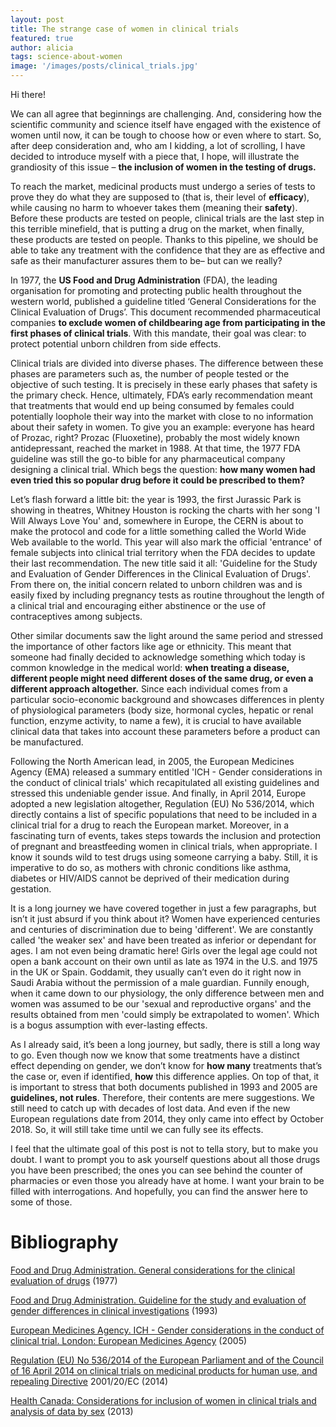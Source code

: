 ```yaml
---
layout: post
title: The strange case of women in clinical trials
featured: true
author: alicia
tags: science-about-women
image: '/images/posts/clinical_trials.jpg'
---
```

Hi there!

We can all agree that beginnings are challenging. And, considering how the scientific community and science itself have engaged with the existence of women until now, it can be tough to choose how or even where to start. So, after deep consideration and, who am I kidding, a lot of scrolling, I have decided to introduce myself with a piece that, I hope, will illustrate the grandiosity of this issue – **the inclusion of women in the testing of drugs.**

To reach the market, medicinal products must undergo a series of tests to prove they do what they are supposed to (that is, their level of **efficacy**), while causing no harm to whoever takes them (meaning their **safety**). Before these products are tested on people, clinical trials are the last step in this terrible minefield, that is putting a drug on the market, when finally, these products are tested on people. Thanks to this pipeline, we should be able to take any treatment with the confidence that they are as effective and safe as their manufacturer assures them to be– but can we really?

In 1977, the **US Food and Drug Administration** (FDA), the leading organisation for promoting and protecting public health throughout the western world, published a guideline titled ‘General Considerations for the Clinical Evaluation of Drugs’. This document recommended pharmaceutical companies **to exclude women of childbearing age from participating in the first phases of clinical trials**. With this mandate, their goal was clear: to protect potential unborn children from side effects.

Clinical trials are divided into diverse phases. The difference between these phases are parameters such as, the number of people tested or the objective of such testing. It is precisely in these early phases that safety is the primary check. Hence, ultimately, FDA’s early recommendation meant that treatments that would end up being consumed by females could potentially loophole their way into the market with close to no information about their safety in women. To give you an example: everyone has heard of Prozac, right? Prozac (Fluoxetine), probably the most widely known antidepressant, reached the market in 1988. At that time, the 1977 FDA guideline was still the go-to bible for any pharmaceutical company designing a clinical trial. Which begs the question: **how many women had even tried this so popular drug before it could be prescribed to them?**

Let’s flash forward a little bit: the year is 1993, the first Jurassic Park is showing in theatres, Whitney Houston is rocking the charts with her song 'I Will Always Love You' and, somewhere in Europe, the CERN is about to make the protocol and code for a little something called the World Wide Web available to the world. This year will also mark the official 'entrance' of female subjects into clinical trial territory when the FDA decides to update their last recommendation. The new title said it all: 'Guideline for the Study and Evaluation of Gender Differences in the Clinical Evaluation of Drugs'. From there on, the initial concern related to unborn children was and is easily fixed by including pregnancy tests as routine throughout the length of a clinical trial and encouraging either abstinence or the use of contraceptives among subjects.

Other similar documents saw the light around the same period and stressed the importance of other factors like age or ethnicity. This meant that someone had finally decided to acknowledge something which today is common knowledge in the medical world: **when treating a disease, different people might need different doses of the same drug, or even a different approach altogether.** Since each individual comes from a particular socio-economic background and showcases differences in plenty of physiological parameters (body size, hormonal cycles, hepatic or renal function, enzyme activity, to name a few), it is crucial to have available clinical data that takes into account these parameters before a product can be manufactured.

Following the North American lead, in 2005, the European Medicines Agency (EMA) released a summary entitled 'ICH - Gender considerations in the conduct of clinical trials' which recapitulated all existing guidelines and stressed this undeniable gender issue. And finally, in April 2014, Europe adopted a new legislation altogether, Regulation (EU) No 536/2014, which directly contains a list of specific populations that need to be included in a clinical trial for a drug to reach the European market. Moreover, in a fascinating turn of events, takes steps towards the inclusion and protection of pregnant and breastfeeding women in clinical trials, when appropriate. I know it sounds wild to test drugs using someone carrying a baby. Still, it is imperative to do so, as mothers with chronic conditions like asthma, diabetes or HIV/AIDS cannot be deprived of their medication during gestation.

It is a long journey we have covered together in just a few paragraphs, but isn’t it just absurd if you think about it? Women have experienced centuries and centuries of discrimination due to being 'different'. We are constantly called 'the weaker sex' and have been treated as inferior or dependant for ages. I am not even being dramatic here! Girls over the legal age could not open a bank account on their own until as late as 1974 in the U.S. and 1975 in the UK or Spain. Goddamit, they usually can’t even do it right now in Saudi Arabia without the permission of a male guardian. Funnily enough, when it came down to our physiology, the only difference between men and women was assumed to be our 'sexual and reproductive organs' and the results obtained from men 'could simply be extrapolated to women'. Which is a bogus assumption with ever-lasting effects.

As I already said, it’s been a long journey, but sadly, there is still a long way to go. Even though now we know that some treatments have a distinct effect depending on gender, we don’t know for **how many** treatments that’s the case or, even if identified, **how** this difference applies. On top of that, it is important to stress that both documents published in 1993 and 2005 are **guidelines, not rules**. Therefore, their contents are mere suggestions. We still need to catch up with decades of lost data. And even if the new European regulations date from 2014, they only came into effect by October 2018. So, it will still take time until we can fully see its effects.

I feel that the ultimate goal of this post is not to tella story, but to make you doubt. I want to prompt you to ask yourself questions about all those drugs you have been prescribed; the ones you can see behind the counter of pharmacies or even those you already have at home. I want your brain to be filled with interrogations. And hopefully, you can find the answer here to some of those.

# Bibliography
[Food and Drug Administration. General considerations for the clinical evaluation of drugs](https://babel.hathitrust.org/cgi/pt?id=umn.31951003051226s&view=1up&seq=1) (1977)

[Food and Drug Administration. Guideline for the study and evaluation of gender differences in clinical investigations](https://www.fda.gov/regulatory-information/search-fda-guidance-documents/study-and-evaluation-gender-differences-clinical-evaluation-drugs) (1993)

[European Medicines Agency. ICH - Gender considerations in the conduct of clinical trial. London: European Medicines Agency](https://www.ema.europa.eu/en/documents/scientific-guideline/ich-gender-considerations-conduct-clinical-trials-step-5_en.pdf) (2005)

[Regulation (EU) No 536/2014 of the European Parliament and of the Council of 16 April 2014 on clinical trials on medicinal products for human use, and repealing Directive](https://eur-lex.europa.eu/legal-content/EN/TXT/?uri=celex%3A32014R0536) 2001/20/EC (2014)

[Health Canada: Considerations for inclusion of women in clinical trials and analysis of data by sex](https://www.canada.ca/en/health-canada/services/drugs-health-products/drug-products/applications-submissions/guidance-documents/clinical-trials/considerations-inclusion-women-clinical-trials-analysis-data-sex-differences.html) (2013)
